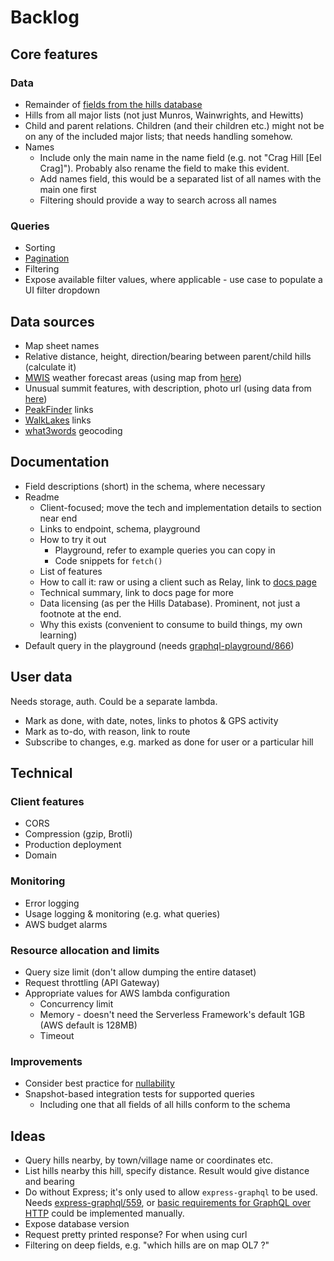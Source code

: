 # Backlog

## Core features

### Data

- Remainder of [fields from the hills database](fields-hills-database.md)
- Hills from all major lists (not just Munros, Wainwrights, and Hewitts)
- Child and parent relations. Children (and their children etc.) might not be on any of the included major lists; that needs handling somehow.
- Names
  - Include only the main name in the name field (e.g. not "Crag Hill [Eel Crag]"). Probably also rename the field to make this evident.
  - Add names field, this would be a separated list of all names with the main one first
  - Filtering should provide a way to search across all names

### Queries

- Sorting
- [Pagination](https://graphql.org/learn/pagination/)
- Filtering
- Expose available filter values, where applicable - use case to populate a UI filter dropdown

## Data sources

- Map sheet names
- Relative distance, height, direction/bearing between parent/child hills (calculate it)
- [MWIS](http://www.mwis.org.uk/) weather forecast areas (using map from [here](https://www.walkhighlands.co.uk/Forum/viewtopic.php?f=1&t=85322))
- Unusual summit features, with description, photo url (using data from [here](https://www.walkhighlands.co.uk/Forum/viewtopic.php?f=1&t=91941))
- [PeakFinder](https://www.peakfinder.org) links
- [WalkLakes](https://www.walklakes.co.uk/hill_2367.html) links
- [what3words](https://docs.what3words.com/api/v3/) geocoding

## Documentation

- Field descriptions (short) in the schema, where necessary
- Readme
  - Client-focused; move the tech and implementation details to section near end
  - Links to endpoint, schema, playground
  - How to try it out
    - Playground, refer to example queries you can copy in
    - Code snippets for `fetch()`
  - List of features
  - How to call it: raw or using a client such as Relay, link to [docs page](https://graphql.org/graphql-js/graphql-clients/)
  - Technical summary, link to docs page for more
  - Data licensing (as per the Hills Database). Prominent, not just a footnote at the end.
  - Why this exists (convenient to consume to build things, my own learning)
- Default query in the playground (needs [graphql-playground/866](https://github.com/prisma/graphql-playground/issues/866))

## User data

Needs storage, auth. Could be a separate lambda.

- Mark as done, with date, notes, links to photos & GPS activity
- Mark as to-do, with reason, link to route
- Subscribe to changes, e.g. marked as done for user or a particular hill

## Technical

### Client features

- CORS
- Compression (gzip, Brotli)
- Production deployment
- Domain

### Monitoring

- Error logging
- Usage logging & monitoring (e.g. what queries)
- AWS budget alarms

### Resource allocation and limits

- Query size limit (don't allow dumping the entire dataset)
- Request throttling (API Gateway)
- Appropriate values for AWS lambda configuration
  - Concurrency limit
  - Memory - doesn't need the Serverless Framework's default 1GB (AWS default is 128MB)
  - Timeout

### Improvements

- Consider best practice for [nullability](https://graphql.org/learn/best-practices/#nullability)
- Snapshot-based integration tests for supported queries
  - Including one that all fields of all hills conform to the schema

## Ideas

- Query hills nearby, by town/village name or coordinates etc.
- List hills nearby this hill, specify distance. Result would give distance and bearing
- Do without Express; it's only used to allow `express-graphql` to be used. Needs [express-graphql/559](https://github.com/graphql/express-graphql/issues/559), or [basic requirements for GraphQL over HTTP](https://graphql.org/learn/serving-over-http/) could be implemented manually.
- Expose database version
- Request pretty printed response? For when using curl
- Filtering on deep fields, e.g. "which hills are on map OL7 ?"
